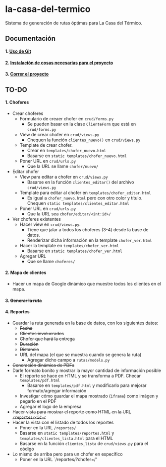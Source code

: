 # la-casa-del-termico
Sistema de generación de rutas óptimas para La Casa del Térmico.

## Documentación

#### 1. [Uso de Git](/docs/GIT.md)
#### 2. [Instalación de cosas necesarias para el proyecto](/docs/INSTALL.md)
#### 3. [Correr el proyecto](/docs/RUN.md)

## TO-DO

#### 1. Choferes
* Crear choferes
  * Formulario de creaer chofer en `crud/forms.py`
    * Se pueden basar en la clase `ClienteForm` que está en `crud/forms.py`
  * View de crear chofer en `crud/views.py`
    * Chequen la función `clientes_nuevo()` en `crud/views.py`
  * Template de crear chofer. 
    * Crear en `templates/chofer_nuevo.html` 
    * Basarse en `static templates/chofer_nuevo.html`
  * Poner URL en `crud/urls.py`
    * Que la URL se llame `chofer/nuevo/`
* Editar chofer
  * View para editar a chofer en `crud/views.py`
    * Basarse en la función `clientes_editar()` del archivo `crud/views.py`
  * Template para editar al chofer en `templates/chofer_editar.html`
    * Es igual a `chofer_nuevo.html` pero con otro color y título. Chequen `static templates/clientes_editar.html`
  * Poner URL en `crud/urls.py`
    * Que la URL sea `chofer/editar/<int:id>/`
* Ver choferes existentes
  * Hacer view en `crud/views.py`. 
    * Tiene que jalar a todos los choferes (3-4) desde la base de datos.
    * Renderizar dicha información en la template `chofer_ver.html`
  * Hacer la template en `templates/chofer_ver.html`
    * Basarse en `static templates/chofer_ver.html`
  * Agregar URL
    * Que se llame `choferes/`
#### 2. Mapa de clientes
* Hacer un mapa de Google dinámico que muestre todos los clientes en el mapa.
#### 3. ~~Generar la ruta~~
#### 4. Reportes
* Guardar la ruta generada en la base de datos, con los siguientes datos:
  * ~~Fecha~~
  * ~~Clientes involucrados~~
  * ~~Chofer que hará la entrega~~
  * ~~Duración~~
  * ~~Distancia~~
  * URL del mapa (el que se muestra cuando se genera la ruta)
    * Agregar dicho campo a `rutas/models.py`
* ~~Generación dinámica de PDFs~~
* Darle formato bonito y mostrar la mayor cantidad de información posible
  * El reporte se hace en HTML y se transforma a PDF. Checar `templates/pdf.html`
    * Basarse en `templates/pdf.html` y modificarlo para mejorar formato/agregar información
  * Investigar cómo guardar el mapa mostrado (`iframe`) como imágen y pegarlo en el PDF
  * Agregar el logo de la empresa
* ~~Hacer vista para mostrar el reporte como HTML en la URL `/reportes/<id>/`~~
* Hacer la vista con el listado de todos los reportes
  * Poner en la URL `/reportes/`
  * Basarse en `static templates/reportes.html` y `templates/clientes_lista.html` para el HTML
  * Basarse en la función `clientes_lista` de `crud/views.py` para el código
* Lo mismo de arriba pero para un chofer en específico
  * Poner en la URL `/reportes/?chofer=<chofer>/'
